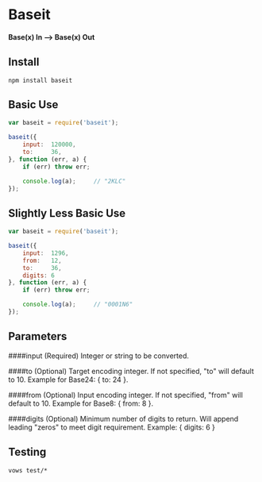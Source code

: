 # Baseit
#### Base(x) In --> Base(x) Out

## Install
	npm install baseit

## Basic Use
```javascript
var baseit = require('baseit');

baseit({
	input: 	120000,
	to: 	36,
}, function (err, a) {
	if (err) throw err;

	console.log(a);		// "2KLC"
});
````

## Slightly Less Basic Use
```javascript
var baseit = require('baseit');

baseit({
	input: 	1296,
	from: 	12,
	to: 	36,
	digits: 6
}, function (err, a) {
	if (err) throw err;

	console.log(a);		// "0001N6"
});
````

## Parameters
####input (Required)
Integer or string to be converted.

####to (Optional)
Target encoding integer. If not specified, "to" will default to 10. Example for Base24: { to: 24 }.

####from (Optional)
Input encoding integer. If not specified, "from" will default to 10. Example for Base8: { from: 8 }.

####digits (Optional)
Minimum number of digits to return. Will append leading "zeros" to meet digit requirement. Example: { digits: 6 }

## Testing
	vows test/*